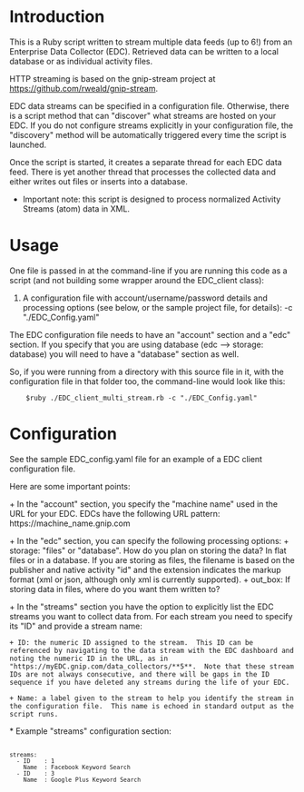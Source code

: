 Introduction
============

This is a Ruby script written to stream multiple data feeds (up to 6!) from an Enterprise Data Collector (EDC). Retrieved data can be written to a local database or as individual activity files.

HTTP streaming is based on the gnip-stream project at https://github.com/rweald/gnip-stream.

EDC data streams can be specified in a configuration file.  Otherwise, there is a script method that can "discover" what streams are hosted on your EDC.  If you do not configure streams explicitly in your configuration file, the "discovery" method will be automatically triggered every time the script is launched.  

Once the script is started, it creates a separate thread for each EDC data feed.  There is yet another thread that processes the collected data and either writes out files or inserts into a database.

* Important note: this script is designed to process normalized Activity Streams (atom) data in XML.  


Usage
=====

One file is passed in at the command-line if you are running this code as a script (and not building some wrapper
around the EDC_client class):

1) A configuration file with account/username/password details and processing options (see below, or the sample project
file, for details):  -c "./EDC_Config.yaml"

The EDC configuration file needs to have an "account" section and a "edc" section.  If you specify that
you are using database (edc --> storage: database) you will need to have a "database" section as well.

So, if you were running from a directory with this source file in it, with the configuration file in that folder too,
the command-line would look like this:

        $ruby ./EDC_client_multi_stream.rb -c "./EDC_Config.yaml"


Configuration
=============

See the sample EDC_config.yaml file for an example of a EDC client configuration file.  

Here are some important points:

<p>
+ In the "account" section, you specify the "machine name" used in the URL for your EDC.  EDCs have the following URL pattern:
    https://machine_name.gnip.com

<p>
+ In the "edc" section, you can specify the following processing options:
	+ storage: "files" or "database".  How do you plan on storing the data? In flat files or in a database.
		If you are storing as files, the filename is based on the publisher and native activity "id" and the extension indicates the 
		markup format (xml or json, although only xml is currently supported). 
	+ out_box: If storing data in files, where do you want them written to?

<p>
+ In the "streams" section you have the option to explicitly list the EDC streams you want to collect data from. For each stream 
	you need to specify its "ID" and provide a stream name:
	
	+ ID: the numeric ID assigned to the stream.  This ID can be referenced by navigating to the data stream with the EDC dashboard and noting the numeric ID in the URL, as in "https://myEDC.gnip.com/data_collectors/**5**.  Note that these stream IDs are not always consecutive, and there will be gaps in the ID sequence if you have deleted any streams during the life of your EDC. 
		
	+ Name: a label given to the stream to help you identify the stream in the configuration file.  This name is echoed in standard output as the script runs.

<p>
* Example "streams" configuration section:

<code>

	streams:	
	  - ID 	  : 1
	    Name  : Facebook Keyword Search  
	  - ID    : 3
    	Name  : Google Plus Keyword Search
</code>